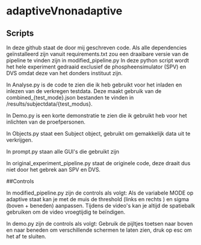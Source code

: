 # adaptiveVnonadaptive

## Scripts
In deze github staat de door mij geschreven code.
Als alle dependencies geïnstalleerd zijn vanuit requirements.txt zou een draaibare versie van de pipeline te vinden zijn in modified_pipeline.py
In deze python script wordt het hele experiment gedraaid exclusief de phospheensimulator (SPV) en DVS omdat deze van het donders instituut zijn.

In Analyse.py is de code te zien die ik heb gebruikt voor het inladen en inlezen van de verkregen testdata. Deze maakt gebruik van de combined_{test_mode}.json bestanden te vinden in /results/subjectdata/{test_modus}.

In Demo.py is een korte demonstratie te zien die ik gebruikt heb voor het inlichten van de proefpersonen.

In Objects.py staat een Subject object, gebruikt om gemakkelijk data uit te verkrijgen.

In prompt.py staan alle GUI's die gebruikt zijn

In original_experiment_pipeline.py staat de originele code, deze draait dus niet door het gebrek aan SPV en DVS.

##Controls

In modified_pipeline.py zijn de controls als volgt:
Als de variabele MODE op adaptive staat kan je met de muis de threshold (links en rechts ) en sigma (boven + beneden) aanpassen. Tijdens de video's kan je altijd de spatiebalk gebruiken om de video vroegtijdig te beïndigen. 

In demo.py zijn de controls als volgt:
Gebruik de pijltjes toetsen naar boven en naar beneden om verschillende schermen te laten zien, druk op esc om het af te sluiten. 
